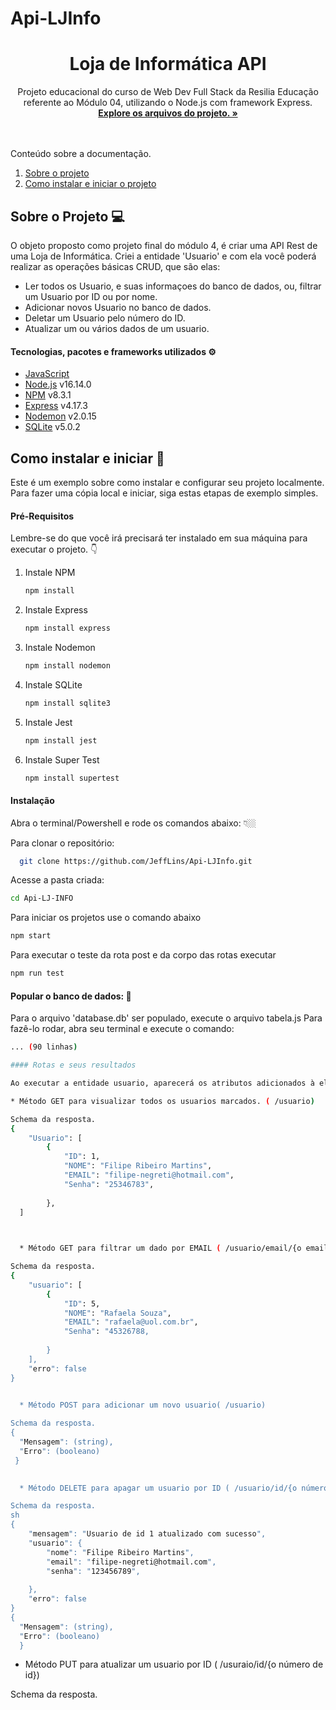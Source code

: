 # Api-LJInfo

<h1 align="center">Loja de Informática API</h1>
  
  <p align="center">
   Projeto educacional do curso de Web Dev Full Stack da Resilia Educação referente ao Módulo 04, utilizando o Node.js com framework Express.
   <br />
    <a href=""><strong>Explore os arquivos do projeto. »</strong></a>
    <br />
</div>
<br />
<br />
  <summary>Conteúdo sobre a documentação.</summary>
  <ol>
    <li>
      <a href="#sobre-o-projeto">Sobre o projeto</a>
    </li>
    <li>
      <a href="#como-instalar-e-iniciar">Como instalar e iniciar o projeto</a>
    </li>
  </ol>
  
  ## Sobre o Projeto 💻
  
  O objeto proposto como projeto final do módulo 4, é criar uma API Rest de uma Loja de Informática. Criei a entidade 'Usuario' e com ela você poderá realizar as operações básicas CRUD, que são elas:
  <br />
  * Ler todos os Usuario, e suas informaçoes do banco de dados, ou, filtrar um Usuario por ID ou por nome.
  * Adicionar novos Usuario no banco de dados.
  * Deletar um Usuario pelo número do ID.
  * Atualizar um ou vários dados de um usuario.

  #### Tecnologias, pacotes e frameworks utilizados ⚙️
 
  * [JavaScript](https://www.javascript.com/)
  * [Node.js](https://nodejs.org/en/) v16.14.0
  * [NPM](https://www.npmjs.com/) v8.3.1
  * [Express](https://www.npmjs.com/package/express) v4.17.3
  * [Nodemon](https://www.npmjs.com/package/nodemon) v2.0.15
  * [SQLite](https://www.sqlite.org/index.html) v5.0.2


 ## Como instalar e iniciar 🏁
  
 Este é um exemplo sobre como instalar e configurar seu projeto localmente. Para fazer uma cópia local e iniciar, siga estas etapas de exemplo simples.

#### Pré-Requisitos

Lembre-se do que você irá precisará ter instalado em sua máquina para executar o projeto. 👇
1. Instale NPM
   ```sh
   npm install
   ```
2. Instale Express
   ```sh
   npm install express
   ```
3. Instale Nodemon
   ```sh
   npm install nodemon
   ```
3. Instale SQLite
   ```sh
   npm install sqlite3
   ```
4. Instale Jest
   ```sh
   npm install jest
   ```
5. Instale Super Test
   ```sh
   npm install supertest
   ```
  #### Instalação
  
  Abra o terminal/Powershell e rode os comandos abaixo: 👇🏼

Para clonar o repositório:
 ```sh
   git clone https://github.com/JeffLins/Api-LJInfo.git
   ```
Acesse a pasta criada:
```sh
cd Api-LJ-INFO
```
Para iniciar os projetos use o comando abaixo
```sh
npm start
```
Para executar o teste da rota post e da corpo das rotas executar
```sh
npm run test
```

#### Popular o banco de dados: 🚧
Para o arquivo 'database.db' ser populado, execute o arquivo tabela.js Para fazê-lo rodar, abra seu terminal e execute o comando:
```sh
... (90 linhas)

#### Rotas e seus resultados

Ao executar a entidade usuario, aparecerá os atributos adicionados à ela, que são: id, nome, email e senha. Veja os resultados:

* Método GET para visualizar todos os usuarios marcados. ( /usuario)

Schema da resposta. 
{
    "Usuario": [
        {
            "ID": 1,
            "NOME": "Filipe Ribeiro Martins",
            "EMAIL": "filipe-negreti@hotmail.com",
            "Senha": "25346783",
            
        },
  ]
  


  * Método GET para filtrar um dado por EMAIL ( /usuario/email/{o email do usuario})

Schema da resposta. 
{
    "usuario": [
        {
            "ID": 5,
            "NOME": "Rafaela Souza",
            "EMAIL": "rafaela@uol.com.br",
            "Senha": "45326788,
            
        }
    ],
    "erro": false
}
  

  * Método POST para adicionar um novo usuario( /usuario)

Schema da resposta. 
{
  "Mensagem": (string),
  "Erro": (booleano)
 }
  

  * Método DELETE para apagar um usuario por ID ( /usuario/id/{o número de id})

Schema da resposta. 
sh
{
    "mensagem": "Usuario de id 1 atualizado com sucesso",
    "usuario": {
        "nome": "Filipe Ribeiro Martins",
        "email": "filipe-negreti@hotmail.com",
        "senha": "123456789",
        
    },
    "erro": false
}
{
  "Mensagem": (string),
  "Erro": (booleano)
  }
  ```
  * Método PUT para atualizar um usuario  por ID ( /usuraio/id/{o número de id})

Schema da resposta. 
